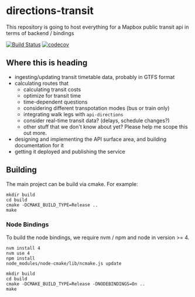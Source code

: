 # directions-transit
This repository is going to host everything for a Mapbox public transit api in terms of backend / bindings

[![Build Status](https://travis-ci.com/mapbox/directions-transit.svg?token=bB1pwxscyosgCFnSzzds&branch=master)](https://travis-ci.com/mapbox/directions-transit)
[![codecov](https://codecov.io/gh/mapbox/directions-transit/branch/master/graph/badge.svg?token=yDJlm8LLSU)](https://codecov.io/gh/mapbox/directions-transit)

## Where this is heading

- ingesting/updating transit timetable data, probably in GTFS format
- calculating routes that
  - calculating transit costs
  - optimize for transit time
  - time-dependent questions
  - considering different transpotation modes (bus or train only)
  - integrating walk legs with `api-directions`
  - consider real-time transit data? (delays, schedule changes?)
  - other stuff that we don't know about yet? Please help me scope this out more.
- designing and implementing the API surface area, and building documentation for it
- getting it deployed and publishing the service

## Building

The main project can be build via cmake.
For example:

```
mkdir build
cd build
cmake -DCMAKE_BUILD_TYPE=Release ..
make
```

### Node Bindings

To build the node bindings, we require nvm / npm and node in version >= 4.

```
nvm install 4
nvm use 4
npm install
node_modules/node-cmake/lib/ncmake.js update

mkdir build
cd build
cmake -DCMAKE_BUILD_TYPE=Release -DNODEBINDINGS=On ..
make
```
